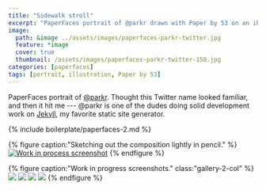 ```yaml
---
title: "Sidewalk stroll"
excerpt: "PaperFaces portrait of @parkr drawn with Paper by 53 on an iPad."
image: 
  path: &image ../assets/images/paperfaces-parkr-twitter.jpg 
  feature: *image
  cover: true
  thumbnail: /assets/images/paperfaces-parkr-twitter-150.jpg
categories: [paperfaces]
tags: [portrait, illustration, Paper by 53]
---
```


PaperFaces portrait of [@parkr](https://twitter.com/parkr). Thought this Twitter name looked familiar, and then it hit me --- @parkr is one of the dudes doing solid development work on [Jekyll](http://jekyllrb.com), my favorite static site generator.

{% include boilerplate/paperfaces-2.md %}

{% figure caption:"Sketching out the composition lightly in pencil." %}
[![Work in process screenshot](/assets/images/paperfaces-parkr-process-1-600.jpg)](/assets/images/paperfaces-parkr-process-1-lg.jpg)
{% endfigure %}

{% figure caption:"Work in progress screenshots." class:"gallery-2-col" %}
[![](/assets/images/paperfaces-parkr-process-2-600.jpg)](/assets/images/paperfaces-parkr-process-2-lg.jpg)
[![](/assets/images/paperfaces-parkr-process-3-600.jpg)](/assets/images/paperfaces-parkr-process-3-lg.jpg)
[![](/assets/images/paperfaces-parkr-process-4-600.jpg)](/assets/images/paperfaces-parkr-process-4-lg.jpg)
[![](/assets/images/paperfaces-parkr-process-5-600.jpg)](/assets/images/paperfaces-parkr-process-5-lg.jpg)
{% endfigure %}
